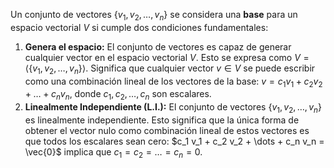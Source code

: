 Un conjunto de vectores $\{v_1, v_2, \dots, v_n\}$ se considera una **base** para un espacio vectorial $V$ si cumple dos condiciones fundamentales:

1.  **Genera el espacio:** El conjunto de vectores es capaz de generar cualquier vector en el espacio vectorial $V$. Esto se expresa como $V = \langle\{v_1, v_2, \dots, v_n\}\rangle$. Significa que cualquier vector $v \in V$ se puede escribir como una combinación lineal de los vectores de la base:
    $v = c_1 v_1 + c_2 v_2 + \dots + c_n v_n$, donde $c_1, c_2, \dots, c_n$ son escalares.
2.  **Linealmente Independiente (L.I.):** El conjunto de vectores $\{v_1, v_2, \dots, v_n\}$ es linealmente independiente. Esto significa que la única forma de obtener el vector nulo como combinación lineal de estos vectores es que todos los escalares sean cero:
    $c_1 v_1 + c_2 v_2 + \dots + c_n v_n = \vec{0}$ implica que $c_1 = c_2 = \dots = c_n = 0$.
